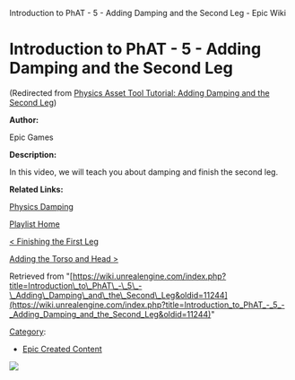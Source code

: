 Introduction to PhAT - 5 - Adding Damping and the Second Leg - Epic Wiki                     

Introduction to PhAT - 5 - Adding Damping and the Second Leg
============================================================

(Redirected from [Physics Asset Tool Tutorial: Adding Damping and the Second Leg](/index.php?title=Physics_Asset_Tool_Tutorial:_Adding_Damping_and_the_Second_Leg&redirect=no "Physics Asset Tool Tutorial: Adding Damping and the Second Leg"))

  

**Author:**

Epic Games

**Description:**

In this video, we will teach you about damping and finish the second leg.

**Related Links:**

[Physics Damping](https://docs.unrealengine.com/latest/INT/Engine/Physics/Constraints/DampingAndFriction/index.html)

[Playlist Home](/Category:Epic_Video_Playlists "Category:Epic Video Playlists")

[< Finishing the First Leg](/Introduction_to_PhAT_-_4_-_Finishing_the_First_Leg "Introduction to PhAT - 4 - Finishing the First Leg")

[Adding the Torso and Head >](/Introduction_to_PhAT_-_6_-_Adding_the_Torso_and_Head "Introduction to PhAT - 6 - Adding the Torso and Head")

Retrieved from "[https://wiki.unrealengine.com/index.php?title=Introduction\_to\_PhAT\_-\_5\_-\_Adding\_Damping\_and\_the\_Second\_Leg&oldid=11244](https://wiki.unrealengine.com/index.php?title=Introduction_to_PhAT_-_5_-_Adding_Damping_and_the_Second_Leg&oldid=11244)"

[Category](/Special:Categories "Special:Categories"):

*   [Epic Created Content](/Category:Epic_Created_Content "Category:Epic Created Content")

  ![](https://tracking.unrealengine.com/track.png)